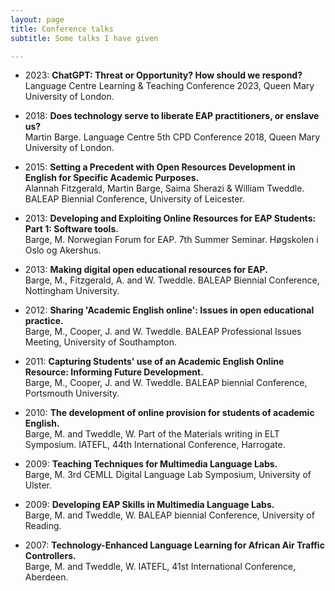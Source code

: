 ```yaml
---
layout: page
title: Conference talks
subtitle: Some talks I have given

---
```


- 2023: **ChatGPT: Threat or Opportunity? How should we respond?** <br>Language Centre Learning & Teaching Conference 2023, Queen Mary University of London.

- 2018: **Does technology serve to liberate EAP practitioners, or enslave us?** <br>Martin Barge. Language Centre 5th CPD Conference 2018, Queen Mary University of London.

- 2015: **Setting a Precedent with Open Resources Development in English for Specific Academic Purposes.** <br>Alannah Fitzgerald, Martin Barge, Saima Sherazi & William Tweddle. BALEAP Biennial Conference, University of Leicester.
    
- 2013: **Developing and Exploiting Online Resources for EAP Students: Part 1: Software tools.** <br>Barge, M. Norwegian Forum for EAP. 7th Summer Seminar. Høgskolen i Oslo og Akershus.
    
- 2013: **Making digital open educational resources for EAP.** <br>Barge, M., Fitzgerald, A. and W. Tweddle. BALEAP Biennial Conference, Nottingham University.
    
- 2012: **Sharing 'Academic English online': Issues in open educational practice.** <br>Barge, M., Cooper, J. and W. Tweddle. BALEAP Professional Issues Meeting, University of Southampton.
    
- 2011: **Capturing Students' use of an Academic English Online Resource: Informing Future Development.** <br>Barge, M., Cooper, J. and W. Tweddle. BALEAP biennial Conference, Portsmouth University.
    
- 2010: **The development of online provision for students of academic English.** <br>Barge, M. and Tweddle, W. Part of the Materials writing in ELT Symposium. IATEFL, 44th International Conference, Harrogate.
    
- 2009: **Teaching Techniques for Multimedia Language Labs.** <br>Barge, M. 3rd CEMLL Digital Language Lab Symposium, University of Ulster.
    
- 2009: **Developing EAP Skills in Multimedia Language Labs.** <br>Barge, M. and Tweddle, W. BALEAP biennial Conference, University of Reading.
    
- 2007: **Technology-Enhanced Language Learning for African Air Traffic Controllers.** <br>Barge, M. and Tweddle, W. IATEFL, 41st International Conference, Aberdeen.
